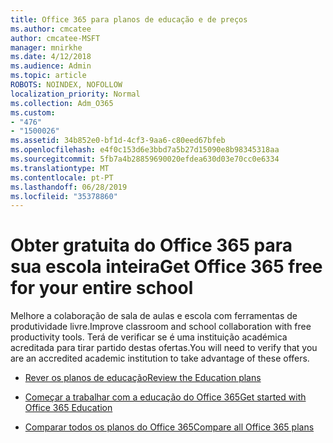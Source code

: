 ```yaml
---
title: Office 365 para planos de educação e de preços
ms.author: cmcatee
author: cmcatee-MSFT
manager: mnirkhe
ms.date: 4/12/2018
ms.audience: Admin
ms.topic: article
ROBOTS: NOINDEX, NOFOLLOW
localization_priority: Normal
ms.collection: Adm_O365
ms.custom:
- "476"
- "1500026"
ms.assetid: 34b852e0-bf1d-4cf3-9aa6-c80eed67bfeb
ms.openlocfilehash: e4f0c153d6e3bbd7a5b27d15090e8b98345318aa
ms.sourcegitcommit: 5fb7a4b28859690020efdea630d03e70cc0e6334
ms.translationtype: MT
ms.contentlocale: pt-PT
ms.lasthandoff: 06/28/2019
ms.locfileid: "35378860"
---
```

# <a name="get-office-365-free-for-your-entire-school"></a><span data-ttu-id="66d14-102">Obter gratuita do Office 365 para sua escola inteira</span><span class="sxs-lookup"><span data-stu-id="66d14-102">Get Office 365 free for your entire school</span></span>

<span data-ttu-id="66d14-103">Melhore a colaboração de sala de aulas e escola com ferramentas de produtividade livre.</span><span class="sxs-lookup"><span data-stu-id="66d14-103">Improve classroom and school collaboration with free productivity tools.</span></span> <span data-ttu-id="66d14-104">Terá de verificar se é uma instituição académica acreditada para tirar partido destas ofertas.</span><span class="sxs-lookup"><span data-stu-id="66d14-104">You will need to verify that you are an accredited academic institution to take advantage of these offers.</span></span>
  
- [<span data-ttu-id="66d14-105">Rever os planos de educação</span><span class="sxs-lookup"><span data-stu-id="66d14-105">Review the Education plans</span></span>](https://products.office.com/academic/compare-office-365-education-plans)

- [<span data-ttu-id="66d14-106">Começar a trabalhar com a educação do Office 365</span><span class="sxs-lookup"><span data-stu-id="66d14-106">Get started with Office 365 Education</span></span>](https://support.office.com/article/ab02abe5-a1ee-458c-b749-5b44416ccf1)

- [<span data-ttu-id="66d14-107">Comparar todos os planos do Office 365</span><span class="sxs-lookup"><span data-stu-id="66d14-107">Compare all Office 365 plans</span></span>](https://products.office.com/business/compare-more-office-365-for-business-plans)
